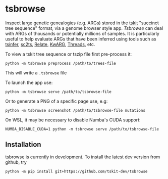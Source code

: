 # tsbrowse
Inspect large genetic genealogies (e.g. ARGs) stored in the [tskit](https://tskit.dev) "succinct tree sequence" format,
via a genome browser style app. _Tsbrowse_ can deal with ARGs of thousands or potentially millions of samples.
It is particularly useful to help evaluate ARGs that have been inferred using tools such as
[tsinfer](https://github.com/tskit-dev/tsinfer),
[sc2ts](https://github.com/tskit-dev/sc2ts),
[Relate](https://github.com/MyersGroup/relate),
[KwARG](https://github.com/a-ignatieva/kwarg),
[Threads](https://pypi.org/project/threads-arg/), etc.

To view a tskit tree sequence or tszip file first pre-process it:

`python -m tsbrowse preprocess /path/to/trees-file`

This will write a `.tsbrowse` file

To launch the app use:

`python -m tsbrowse serve /path/to/tsbrowse-file`

Or to generate a PNG of a specific page use, e.g:

`python -m tsbrowse screenshot /path/to/tsbrowse-file mutations`

On WSL, it may be necessary to disable Numba's CUDA support:

`NUMBA_DISABLE_CUDA=1 python -m tsbrowse serve /path/to/tsbrowse-file`

## Installation

tsbrowse is currently in development. To install the latest dev version from github, try

```
python -m pip install git+https://github.com/tskit-dev/tsbrowse
```
